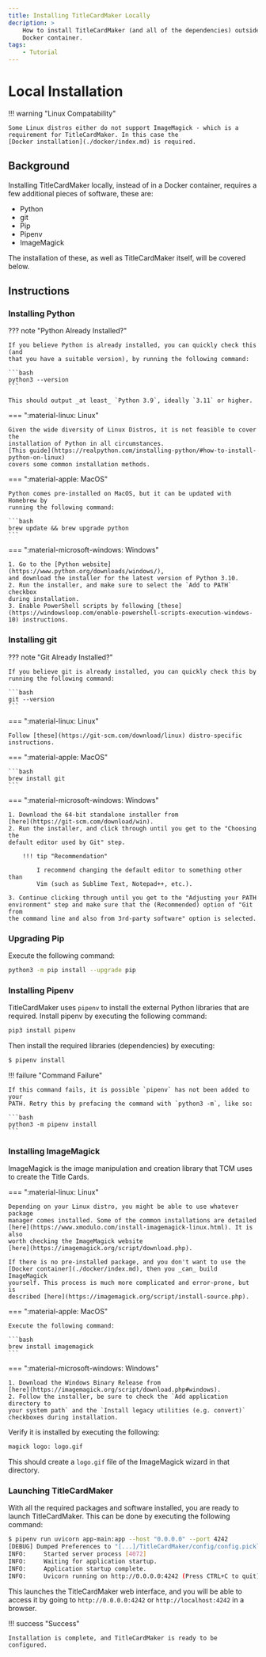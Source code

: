 ```yaml
---
title: Installing TitleCardMaker Locally
decription: >
    How to install TitleCardMaker (and all of the dependencies) outside of a 
    Docker container.
tags:
    - Tutorial
---
```


# Local Installation

!!! warning "Linux Compatability"

    Some Linux distros either do not support ImageMagick - which is a
    requirement for TitleCardMaker. In this case the
    [Docker installation](./docker/index.md) is required.

## Background
Installing TitleCardMaker locally, instead of in a Docker container,
requires a few additional pieces of software, these are:

- Python
- git
- Pip
- Pipenv
- ImageMagick

The installation of these, as well as TitleCardMaker itself, will be covered
below.

## Instructions
### Installing Python

??? note "Python Already Installed?"

    If you believe Python is already installed, you can quickly check this (and
    that you have a suitable version), by running the following command:

    ```bash
    python3 --version
    ```

    This should output _at least_ `Python 3.9`, ideally `3.11` or higher.

=== ":material-linux: Linux"

    Given the wide diversity of Linux Distros, it is not feasible to cover the
    installation of Python in all circumstances.
    [This guide](https://realpython.com/installing-python/#how-to-install-python-on-linux)
    covers some common installation methods.

=== ":material-apple: MacOS"

    Python comes pre-installed on MacOS, but it can be updated with Homebrew by
    running the following command:

    ```bash
    brew update && brew upgrade python
    ```

=== ":material-microsoft-windows: Windows"

    1. Go to the [Python website](https://www.python.org/downloads/windows/),
    and download the installer for the latest version of Python 3.10.
    2. Run the installer, and make sure to select the `Add to PATH` checkbox 
    during installation.
    3. Enable PowerShell scripts by following [these](https://windowsloop.com/enable-powershell-scripts-execution-windows-10) instructions.

### Installing git

??? note "Git Already Installed?"

    If you believe git is already installed, you can quickly check this by
    running the following command:

    ```bash
    git --version
    ```

=== ":material-linux: Linux"

    Follow [these](https://git-scm.com/download/linux) distro-specific
    instructions.

=== ":material-apple: MacOS"

    ```bash
    brew install git
    ```

=== ":material-microsoft-windows: Windows"

    1. Download the 64-bit standalone installer from
    [here](https://git-scm.com/download/win).
    2. Run the installer, and click through until you get to the "Choosing the
    default editor used by Git" step.

        !!! tip "Recommendation"

            I recommend changing the default editor to something other than
            Vim (such as Sublime Text, Notepad++, etc.).

    3. Continue clicking through until you get to the "Adjusting your PATH
    environment" step and make sure that the (Recommended) option of "Git from
    the command line and also from 3rd-party software" option is selected.


### Upgrading Pip

Execute the following command:

```bash
python3 -m pip install --upgrade pip
```

### Installing Pipenv

TitleCardMaker uses `pipenv` to install the external Python libraries that are
required. Install pipenv by executing the following command:

```bash
pip3 install pipenv
```

Then install the required libraries (dependencies) by executing:

```bash
$ pipenv install
```

!!! failure "Command Failure"

    If this command fails, it is possible `pipenv` has not been added to your
    PATH. Retry this by prefacing the command with `python3 -m`, like so:

    ```bash
    python3 -m pipenv install
    ```

### Installing ImageMagick

ImageMagick is the image manipulation and creation library that TCM uses to
create the Title Cards.

=== ":material-linux: Linux"

    Depending on your Linux distro, you might be able to use whatever package
    manager comes installed. Some of the common installations are detailed
    [here](https://www.xmodulo.com/install-imagemagick-linux.html). It is also
    worth checking the ImageMagick website
    [here](https://imagemagick.org/script/download.php).

    If there is no pre-installed package, and you don't want to use the
    [Docker container](./docker/index.md), then you _can_ build ImageMagick
    yourself. This process is much more complicated and error-prone, but is
    described [here](https://imagemagick.org/script/install-source.php).

=== ":material-apple: MacOS"

    Execute the following command:

    ```bash
    brew install imagemagick
    ```

=== ":material-microsoft-windows: Windows"

    1. Download the Windows Binary Release from
    [here](https://imagemagick.org/script/download.php#windows).
    2. Follow the installer, be sure to check the `Add application directory to
    your system path` and the `Install legacy utilities (e.g. convert)`
    checkboxes during installation.

Verify it is installed by executing the following:

```bash
magick logo: logo.gif
```

This should create a `logo.gif` file of the ImageMagick wizard in that
directory.

### Launching TitleCardMaker

With all the required packages and software installed, you are ready to launch
TitleCardMaker. This can be done by executing the following command:

<!-- termynal -->
```bash
$ pipenv run uvicorn app-main:app --host "0.0.0.0" --port 4242
[DEBUG] Dumped Preferences to "[...]/TitleCardMaker/config/config.pickle"..
INFO:     Started server process [4072]
INFO:     Waiting for application startup.
INFO:     Application startup complete.
INFO:     Uvicorn running on http://0.0.0.0:4242 (Press CTRL+C to quit)
```

This launches the TitleCardMaker web interface, and you will be able to
access it by going to `http://0.0.0.0:4242` or `http://localhost:4242`
in a browser. 

!!! success "Success"

    Installation is complete, and TitleCardMaker is ready to be
    configured.
